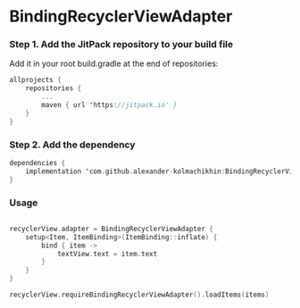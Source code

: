 # BindingRecyclerViewAdapter

### Step 1. Add the JitPack repository to your build file 
Add it in your root build.gradle at the end of repositories:
```Kotlin
allprojects {
    repositories {
        ...
        maven { url 'https://jitpack.io' }
    }
}
```

### Step 2. Add the dependency
```Kotlin
dependencies {
    implementation 'com.github.alexander-kolmachikhin:BindingRecyclerViewAdapter:1.0.3'
}
```
### Usage
```Kotlin

recyclerView.adapter = BindingRecyclerViewAdapter {
    setup<Item, ItemBinding>(ItemBinding::inflate) {
        bind { item ->
            textView.text = item.text
        }
    }
}

recyclerView.requireBindingRecyclerViewAdapter().loadItems(items)
```
